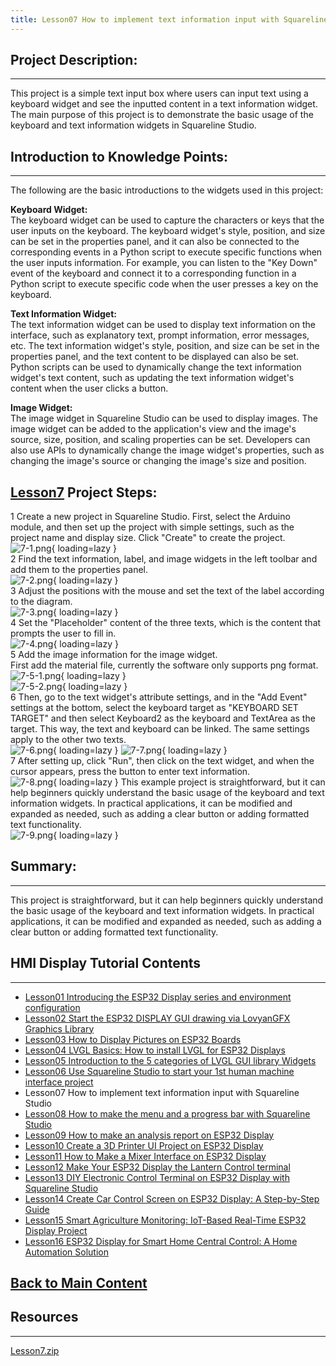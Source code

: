 ```yaml
---
title: Lesson07 How to implement text information input with Squareline Studio
---
```


## **Project Description:**
-----

This project is a simple text input box where users can input text using a keyboard widget and see the inputted content in a text information widget. The main purpose of this project is to demonstrate the basic usage of the keyboard and text information widgets in Squareline Studio.

## **Introduction to Knowledge Points:**
-----

The following are the basic introductions to the widgets used in this project:

**Keyboard Widget:**   
The keyboard widget can be used to capture the characters or keys that the user inputs on the keyboard. The keyboard widget's style, position, and size can be set in the properties panel, and it can also be connected to the corresponding events in a Python script to execute specific functions when the user inputs information. For example, you can listen to the "Key Down" event of the keyboard and connect it to a corresponding function in a Python script to execute specific code when the user presses a key on the keyboard.

**Text Information Widget:**   
The text information widget can be used to display text information on the interface, such as explanatory text, prompt information, error messages, etc. The text information widget's style, position, and size can be set in the properties panel, and the text content to be displayed can also be set. Python scripts can be used to dynamically change the text information widget's text content, such as updating the text information widget's content when the user clicks a button.

**Image Widget:**   
The image widget in Squareline Studio can be used to display images. The image widget can be added to the application's view and the image's source, size, position, and scaling properties can be set. Developers can also use APIs to dynamically change the image widget's properties, such as changing the image's source or changing the image's size and position.

## **[Lesson7](https://wiki.elecrow.com/images/2/28/ESP-Display-lesson7.zip) Project Steps:**

1 Create a new project in Squareline Studio. First, select the Arduino module, and then set up the project with simple settings, such as the project name and display size. Click "Create" to create the project.   
![7-1.png](https://wiki.elecrow.com/images/thumb/4/4d/7-1.png/789px-7-1.png){ loading=lazy }   
2 Find the text information, label, and image widgets in the left toolbar and add them to the properties panel.   
![7-2.png](https://wiki.elecrow.com/images/b/b7/7-2.png){ loading=lazy }   
3 Adjust the positions with the mouse and set the text of the label according to the diagram.   
![7-3.png](https://wiki.elecrow.com/images/b/b7/7-3.png){ loading=lazy }   
4 Set the "Placeholder" content of the three texts, which is the content that prompts the user to fill in.   
![7-4.png](https://wiki.elecrow.com/images/a/a2/7-4.png){ loading=lazy }    
5 Add the image information for the image widget.    
First add the material file, currently the software only supports png format.    
![7-5-1.png](https://wiki.elecrow.com/images/thumb/8/84/7-5-1.png/198px-7-5-1.png){ loading=lazy }   
![7-5-2.png](https://wiki.elecrow.com/images/7/7a/7-5-2.png){ loading=lazy }    
6 Then, go to the text widget's attribute settings, and in the "Add Event" settings at the bottom, select the keyboard target as "KEYBOARD SET TARGET" and then select Keyboard2 as the keyboard and TextArea as the target. This way, the text and keyboard can be linked. The same settings apply to the other two texts.    
![7-6.png](https://wiki.elecrow.com/images/thumb/b/b8/7-6.png/276px-7-6.png){ loading=lazy }
![7-7.png](https://wiki.elecrow.com/images/f/fa/7-7.png){ loading=lazy }   
7 After setting up, click "Run", then click on the text widget, and when the cursor appears, press the button to enter text information.   
![7-8.png](https://wiki.elecrow.com/images/thumb/a/ad/7-8.png/382px-7-8.png){ loading=lazy }
This example project is straightforward, but it can help beginners quickly understand the basic usage of the keyboard and text information widgets. In practical applications, it can be modified and expanded as needed, such as adding a clear button or adding formatted text functionality.   
![7-9.png](https://wiki.elecrow.com/images/thumb/8/87/7-9.png/594px-7-9.png){ loading=lazy }

## **Summary:**
-----

This project is straightforward, but it can help beginners quickly understand the basic usage of the keyboard and text information widgets. In practical applications, it can be modified and expanded as needed, such as adding a clear button or adding formatted text functionality.

## **HMI Display Tutorial Contents**
-----

- [Lesson01 Introducing the ESP32 Display series and environment configuration](./lesson01-introducing-the-esp32-display-series-and-environment-configuration.md)
- [Lesson02 Start the ESP32 DISPLAY GUI drawing via LovyanGFX Graphics Library](./lesson02-start-the-esp32-display-gui-drawing-via-lovyangfx-graphics-library.md)
- [Lesson03 How to Display Pictures on ESP32 Boards](./lesson03-how-to-display-pictures-on-esp32-boards.md)
- [Lesson04 LVGL Basics: How to install LVGL for ESP32 Displays](./lesson04-lvgl-basics-how-to-install-lvgl-for-esp32-displays.md)
- [Lesson05 Introduction to the 5 categories of LVGL GUI library Widgets](./lesson05-introduction-to-the-5-categories-of-lvgl-gui-library-widgets.md)
- [Lesson06 Use Squareline Studio to start your 1st human machine interface project](./lesson06-use-squareline-studio-to-start-your-1st-human-machine-interface-project.md)
- Lesson07 How to implement text information input with Squareline Studio
- [Lesson08 How to make the menu and a progress bar with Squareline Studio](./lesson08-how-to-make-the-menu-and-a-progress-bar-with-squareline-studio.md)
- [Lesson09 How to make an analysis report on ESP32 Display](./lesson09-how-to-make-an-analysis-report-on-esp32-display.md)
- [Lesson10 Create a 3D Printer UI Project on ESP32 Display](./lesson10-create-a-3d-printer-ui-project-on-esp32-display.md)
- [Lesson11 How to Make a Mixer Interface on ESP32 Display](./lesson11-how-to-make-a-mixer-interface-on-esp32-display.md)
- [Lesson12 Make Your ESP32 Display the Lantern Control terminal](./lesson12-make-your-esp32-display-the-lantern-control-terminal.md)
- [Lesson13 DIY Electronic Control Terminal on ESP32 Display with Squareline Studio](./lesson13-diy-electronic-control-terminal-on-esp32-display-with-squareline-studio.md)
- [Lesson14 Create Car Control Screen on ESP32 Display: A Step-by-Step Guide](./lesson14-create-car-control-screen-on-esp32-display-a-step-by-step-guide.md)
- [Lesson15 Smart Agriculture Monitoring: IoT-Based Real-Time ESP32 Display Project](./lesson15-smart-agriculture-monitoring-lot-based-real-time-esp32-display-project.md)
- [Lesson16 ESP32 Display for Smart Home Central Control: A Home Automation Solution](./lesson16-esp32-display-for-smart-home-central-control-a-home-automation-solution.md)

## **[Back to Main Content](../../Tutorials/index.md)** 

## Resources
-----

[Lesson7.zip](https://wiki.elecrow.com/images/2/28/ESP-Display-lesson7.zip)